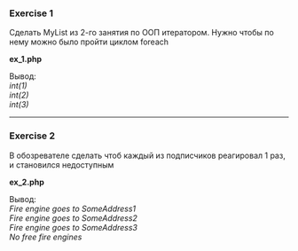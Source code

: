 ### Exercise 1

Сделать MyList из 2-го занятия по ООП итератором. Нужно чтобы по нему можно было пройти циклом foreach

__ex_1.php__

Вывод:         
*int(1)*      
*int(2)*     
*int(3)*     

-----

### Exercise 2

В обозревателе сделать чтоб каждый из подписчиков реагировал 1 раз, и становился недоступным

__ex_2.php__

Вывод:  
*Fire engine goes to SomeAddress1*  
*Fire engine goes to SomeAddress2*  
*Fire engine goes to SomeAddress3*  
*No free fire engines*   
